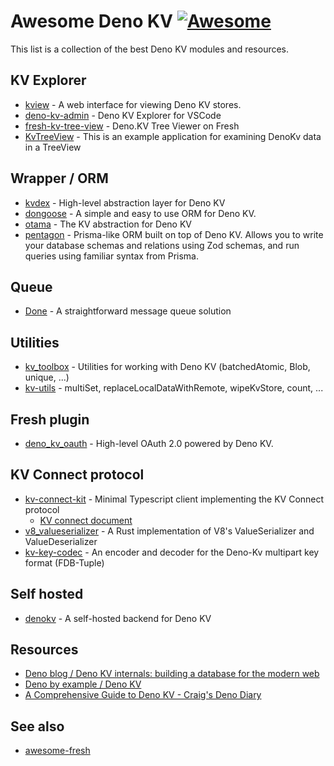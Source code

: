 # Awesome Deno KV [![Awesome](https://awesome.re/badge.svg)](https://awesome.re)

This list is a collection of the best Deno KV modules and resources.

## KV Explorer

- [kview](https://deno.land/x/kview) - A web interface for viewing Deno KV stores.
- [deno-kv-admin](https://github.com/hashrock/deno-kv-admin) - Deno KV Explorer for VSCode
- [fresh-kv-tree-view](https://github.com/Octo8080X/fresh-kv-tree-view) - Deno.KV Tree Viewer on Fresh
- [KvTreeView](https://github.com/nhrones/KvRPC_TreeClient) - This is an example application for examining DenoKv data in a TreeView


## Wrapper / ORM

- [kvdex](https://github.com/oliver-oloughlin/kvdex) - High-level abstraction layer for Deno KV
- [dongoose](https://github.com/roonie007/dongoose) - A simple and easy to use ORM for Deno KV.
- [otama](https://github.com/lino-levan/otama) - The KV abstraction for Deno KV
- [pentagon](https://github.com/skoshx/pentagon) - Prisma-like ORM built on top of Deno KV. Allows you to write your database schemas and relations using Zod schemas, and run queries using familiar syntax from Prisma.

## Queue

- [Done](https://github.com/dnl-fm/done-light) - A straightforward message queue solution

## Utilities

- [kv_toolbox](https://github.com/kitsonk/kv-toolbox) - Utilities for working with Deno KV (batchedAtomic, Blob, unique, ...)
- [kv-utils](https://github.com/cknight/kv-utils) - multiSet, replaceLocalDataWithRemote, wipeKvStore, count, ...


## Fresh plugin

- [deno_kv_oauth](https://github.com/denoland/deno_kv_oauth) - High-level OAuth 2.0 powered by Deno KV.


## KV Connect protocol

- [kv-connect-kit](https://github.com/skymethod/kv-connect-kit) - Minimal Typescript client implementing the KV Connect protocol
  - [KV connect document](https://github.com/denoland/deno/tree/main/ext/kv#kv-connect)
- [v8_valueserializer](https://github.com/denoland/v8_valueserializer) - A Rust implementation of V8's ValueSerializer and ValueDeserializer
- [kv-key-codec](https://github.com/nhrones/kv-key-codec) - An encoder and decoder for the Deno-Kv multipart key format (FDB-Tuple)

## Self hosted

- [denokv](https://github.com/denoland/denokv) - A self-hosted backend for Deno KV

## Resources

- [Deno blog / Deno KV internals: building a database for the modern web](https://deno.com/blog/building-deno-kv)
- [Deno by example / Deno KV](https://examples.deno.land/kv)
- [A Comprehensive Guide to Deno KV - Craig's Deno Diary](https://deno-blog.com/A_Comprehensive_Guide_to_Deno_KV.2023-06-30)

## See also

- [awesome-fresh](https://github.com/uki00a/awesome-fresh)
